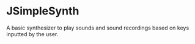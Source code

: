 # JSimpleSynth
A basic synthesizer to play sounds and sound recordings based on keys inputted by the user.
